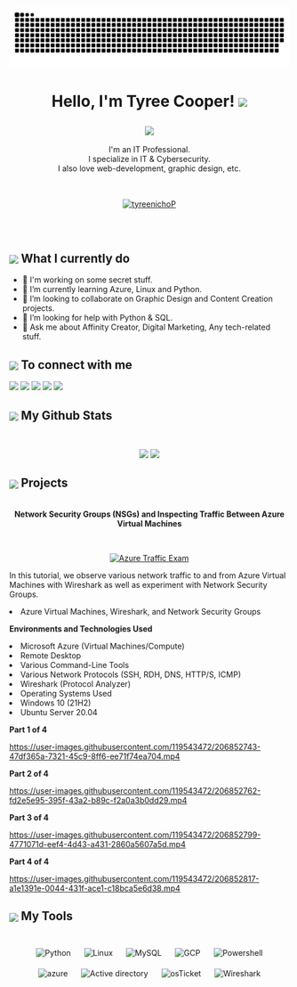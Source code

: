 <p align="center">
  <a href="https://1999azzar.github.io/1999AZZAR/">
  <img  src="https://github.com/1999AZZAR/1999AZZAR/blob/main/resources/img/grid-snake.svg"
       alt="snake" /></a></p>



<h1><p align="center">Hello, I'm Tyree Cooper! <a href="https://www.linkedin.com/in/tyreecooper/"><img src="https://media.giphy.com/media/hvRJCLFzcasrR4ia7z/giphy.gif" width="35px"></h1></a></p>

<p align="center" ><img 
 src="https://user-images.githubusercontent.com/22797857/90096358-dba16400-dd54-11ea-8e44-e181ada72661.gif" width="40%"/></p>


<p align="center">I'm an IT Professional.<br/>I specialize in IT & Cybersecurity.<br> I also love web-development, graphic design, etc.<br></p><br/>

<p align = "center"><a href="https://www.buymeacoffee.com/tyreenichoP"> <img align="center" src="https://cdn.buymeacoffee.com/buttons/v2/default-yellow.png" height="45" width="170" alt="tyreenichoP" /></a></p><br><br>

<summary><h2><img src="https://emojis.slackmojis.com/emojis/images/1643514738/7421/typingcat.gif?1643514738" align="center"
                width="28" /> What I currently do</h2></summary>

- 🔭 I'm working on some secret stuff.
- 🌱 I’m currently learning Azure, Linux and Python.
- 👯 I’m looking to collaborate on Graphic Design and Content Creation projects.
- 🤔 I’m looking for help with Python & SQL.
- 💬 Ask me about Affinity Creator, Digital Marketing, Any tech-related stuff.

<summary><h2><img src="https://emojis.slackmojis.com/emojis/images/1643514122/821/fistbump.gif?1643514122" align="center"
                width="28" /> To connect with me</h2></summary>

<p align = "center">
 
[<img src ="https://img.shields.io/badge/portfolio-%23.svg?&style=for-the-badge&logo=&logoColor=white%22">](https://www.linkedin.com/in/tyreecooper/)
[<img src="https://img.shields.io/badge/twitter-%231DA1F2.svg?&style=for-the-badge&logo=twitter&logoColor=white" />](https://twitter.com/Tyree_Ty_Cooper) 
[<img src="https://img.shields.io/badge/linkedin-%230077B5.svg?&style=for-the-badge&logo=linkedin&logoColor=white" />](https://www.linkedin.com/in/tyreecooper/)
[<img src = "https://img.shields.io/badge/instagram-%23E4405F.svg?&style=for-the-badge&logo=instagram&logoColor=white">](https://www.instagram.com/)
[<img src="https://img.shields.io/badge/facebook-%231877F2.svg?&style=for-the-badge&logo=facebook&logoColor=white" />](https://www.facebook.com/) 

</p>

<summary><h2><img src="https://emojis.slackmojis.com/emojis/images/1643514380/3549/clapping-inclusive.gif?1643514380" align="center"
                width="28" /> My Github Stats</h2> </summary>

<br>

<p align = "center">
  <img src = "https://github-readme-stats.vercel.app/api?username=tyreecooper&show_icons=true&count_private=true&theme=vue&hide=issues&line_height=32">
  <img src = "https://github-readme-streak-stats.herokuapp.com/?user=tyreecooper&">
</p>


 <summary><h2><img src="https://emojis.slackmojis.com/emojis/images/1643514620/6248/dumpster-fire.gif?1643514620" align="center"
                width="28" /> Projects</h2></summary>

<p align="center"><br/><b>Network Security Groups (NSGs) and Inspecting Traffic Between Azure Virtual Machines</b><br></p><br/>


<p align="center">
  <a href="">
  <img  src="https://user-images.githubusercontent.com/119543472/206842974-fb363bcf-6c7a-46a2-b469-601d11f959f8.png"
       alt="Azure Traffic Exam" /></a></p>



In this tutorial, we observe various network traffic to and from Azure Virtual Machines with Wireshark as well as experiment with Network Security Groups.


<p><li>Azure Virtual Machines, Wireshark, and Network Security Groups</li></p>

<p>
<b>Environments and Technologies Used</b>
<li>Microsoft Azure (Virtual Machines/Compute)</li>
<li>Remote Desktop</li>
<li>Various Command-Line Tools</li>
<li>Various Network Protocols (SSH, RDH, DNS, HTTP/S, ICMP)</li>
<li>Wireshark (Protocol Analyzer)</li>
<li>Operating Systems Used</li>
<li>Windows 10 (21H2)</li>
<li>Ubuntu Server 20.04</li>
</p>

<b>Part 1 of 4</b>

https://user-images.githubusercontent.com/119543472/206852743-47df365a-7321-45c9-8ff6-ee71f74ea704.mp4

<b>Part 2 of 4</b>

https://user-images.githubusercontent.com/119543472/206852762-fd2e5e95-395f-43a2-b89c-f2a0a3b0dd29.mp4

<b>Part 3 of 4</b>

https://user-images.githubusercontent.com/119543472/206852799-4771071d-eef4-4d43-a431-2860a5607a5d.mp4

<b>Part 4 of 4</b>

https://user-images.githubusercontent.com/119543472/206852817-a1e1391e-0044-431f-ace1-c18bca5e6d38.mp4










<summary><h2><img src="https://emojis.slackmojis.com/emojis/images/1471045839/793/computerrage.gif?1471045839" align="center"
                width="28" /> My Tools</h2></summary>

<br>

<div align="center">   
<img style="margin: 10px" src="https://profilinator.rishav.dev/skills-assets/python-original.svg" alt="Python" height="25" />    
<img style="margin: 10px" src="https://profilinator.rishav.dev/skills-assets/linux-original.svg" alt="Linux" height="25" />   
<img style="margin: 10px" src="https://profilinator.rishav.dev/skills-assets/mysql-original-wordmark.svg" alt="MySQL" height="25" />     
<img style="margin: 10px" src="https://profilinator.rishav.dev/skills-assets/google_cloud-icon.svg" alt="GCP" height="25" />     
<img style="margin: 10px" src="https://raw.githubusercontent.com/gist/Xainey/d5bde7d01dcbac51ac951810e94313aa/raw/6c858c46726541b48ddaaebab29c41c07a196394/PowerShell.svg" alt="Powershell" height="25" />  
<img style="margin: 10px" src="https://swimburger.net/media/ppnn3pcl/azure.png" alt="azure" height="25" />  
<img style="margin: 10px" src="https://wiki.hornbill.com/images/d/d6/Activedirectory_logo.png" alt="Active directory" height="25" />  
<img style="margin: 10px" src="https://d1myhw8pp24x4f.cloudfront.net/software_logo/1441950975_osticket.png" alt="osTicket" height="25" />  
<img style="margin: 10px" src="https://banner2.cleanpng.com/20180623/yfs/kisspng-wireshark-communication-protocol-network-packet-pc-5b2e98a55799d4.6711669115297803893588.jpg" alt="Wireshark" height="25" />  

 
</div> 



